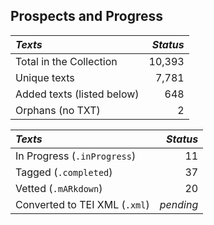 ## Prospects and Progress

| *Texts* | *Status* |
|:--- | ------:|
| Total in the Collection | 10,393 |
| Unique texts | 7,781 |
| Added texts (listed below) | 648 |
| Orphans (no TXT) | 2 |

| *Texts* | *Status* |
|:--- | ------:|
| In Progress (`.inProgress`) | 11 |
| Tagged (`.completed`) | 37 |
| Vetted (`.mARkdown`) | 20 |
| Converted to TEI XML  (`.xml`) | _pending_ |
